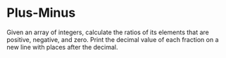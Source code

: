# Plus-Minus

Given an array of integers, calculate the ratios of its elements that are positive, negative, and zero. Print the decimal value of each fraction on a new line with  places after the decimal.

